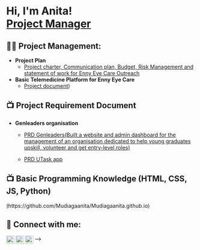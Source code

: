 <h1>Hi, I'm Anita! <br/> <a href="https://www.linkedin.com/in/anita-mudiaga/">Project Manager</a> </h1>

<h2>👨‍💻 Project Management:</h2>

- <b>Project Plan</b>
  - [Project charter, Communication plan, Budget, Risk Management and statement of work for Enny Eye Care Outreach](https://docs.google.com/spreadsheets/d/175lCxf91nqBmrAf1zFkmZjtBKjQhiQwhbLsaY2CZZeM/edit#gid=300282276)
- <b>Basic Telemedicine Platform for Enny Eye Care</b>
  - [Project document](https://docs.google.com/document/d/1MQtlKdVwVgVPNOvffQsF4hOakXcJILdPpjZw45VbV1Y/edit?usp=sharing)) 



<h2>📺 Project Requirement Document</h2>

- <b>Genleaders organisation</b>

  - [PRD Genleaders(Built a website and admin dashboard for the management of an organisation dedicated to help young graduates upskill, volunteer and get entry-level roles)](https://docs.google.com/document/d/1R9U_THuNQJhxT5N2HeuqKbsGhtqw3tE8Jn4RwvalGm4/edit?usp=sharing)

  - [PRD UTask app](https://docs.google.com/document/d/1yfy49S4-b2OpYNtUu-ysyB47CMpxd8oF/edit?usp=sharing&ouid=103226260124679942077&rtpof=true&sd=true)



<h2>📺 Basic Programming Knowledge (HTML, CSS, JS, Python)</h2>
(https://github.com/Mudiagaanita/Mudiagaanita.github.io)



<h2> 🤳 Connect with me:</h2>


[<img align="left" alt="AnitaMudiaga | Twitter" width="22px" src="https://cdn.jsdelivr.net/npm/simple-icons@v3/icons/twitter.svg" />][twitter]
[<img align="left" alt="AnitaMudiaga  | LinkedIn" width="22px" src="https://cdn.jsdelivr.net/npm/simple-icons@v3/icons/linkedin.svg" />][linkedin]
[<img align="left" alt="AnitaMudiaga  | Instagram" width="22px" src="https://cdn.jsdelivr.net/npm/simple-icons@v3/icons/instagram.svg" />][instagram]

[twitter]: https://twitter.com/_1eyedoc
[instagram]: https://www.instagram.com/anitamudiaga/
[linkedin]: https://linkedin.com/in/anita-mudiaga/



-->
